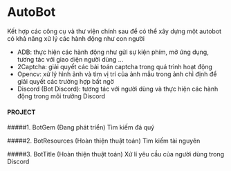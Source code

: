 # AutoBot
Kết hợp các công cụ và thư viện chính sau để có thể xây dựng một autobot có khả năng xử lý các hành động như con người

- ADB: thực hiện các hành động như gửi sự kiện phím, mở ứng dụng, tương tác với giao diện người dùng ...
- 2Captcha: giải quyết các bài toán captcha trong quá trình hoạt động
- Opencv: xử lý hình ảnh và tìm vị trí của ảnh mẫu trong ảnh chỉ định để giải quyết các trường hợp bất ngờ
- Discord (Bot Discord): tương tác với người dùng và thực hiện các hành động trong môi trường Discord

#### PROJECT
#####1. BotGem (Đang phát triển)
Tìm kiếm đá quý
  
#####2. BotResources (Hoàn thiện thuật toán)
Tìm kiếm tài nguyên
  
#####3. BotTitle (Hoàn thiện thuật toán)
Xử lí yêu cầu của người dùng trong Discord
